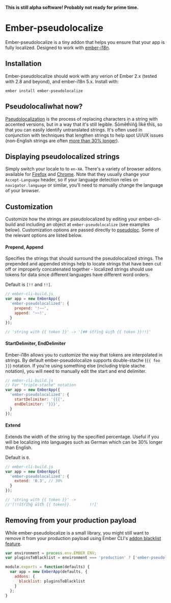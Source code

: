 **This is still alpha software! Probably not ready for prime time.**

# Ember-pseudolocalize

Ember-pseudolocalize is a tiny addon that helps you ensure that your app is fully localized. Designed to work with [ember-i18n](https://github.com/jamesarosen/ember-i18n).

## Installation

Ember-pseudolocalize should work with any verion of Ember 2.x (tested with 2.8 and beyond), and ember-i18n 5.x. Install with:

    ember install ember-pseudolocalize
    
## Pseudolocaliwhat now?

[Pseudolocalization](https://en.wikipedia.org/wiki/Pseudolocalization) is the process of replacing characters in a string with accented versions, but in a way that it's still legible. Śōmȇŧĥĩňĝ ĺĩƙȇ ŧĥĩś, so that you can easily identify untranslated strings. It's often used in conjunction with techniques that lengthen strings to help spot UI/UX issues (non-English strings are often [more than 30% longer](https://www.w3.org/International/articles/article-text-size)).

## Displaying pseudolocalized strings

Simply switch your locale to to `en-XA`. There's a variety of browser addons available for [Firefox](https://addons.mozilla.org/en-US/firefox/addon/quick-accept-language-switc/) and [Chrome](https://chrome.google.com/webstore/detail/quick-language-switcher/pmjbhfmaphnpbehdanbjphdcniaelfie). Note that they usually change your `Accept-Language` header, so if your language detection relies on `navigator.language` or similar, you'll need to manually change the language of your browser.

## Customization

Customize how the strings are pseudolocalized by editing your ember-cli-build and including an object at `ember-pseudolocalize` (see examples below). Customization options are passed directly to [pseudoloc](https://github.com/bunkat/pseudoloc). Some of the relevant options are listed below.


#### Prepend, Append

Specifies the strings that should surround the pseudolocalized strings. The prepended and appended strings help to locate strings that have been cut off or improperly concatenated together - localized strings should use tokens for data since different languages have different word orders. 

Default is `[!!` and `!!]`.

```javascript
// ember-cli-build.js
var app = new EmberApp({
  'ember-pseudolocalized': {
    prepend: '!~~',
    append: '~~!',
  }
});

// 'string with {{ token }}' -> '[## śťřīņğ ŵıţħ {{ token }}!!]'
```


#### StartDelimiter, EndDelimiter

Ember-i18n allows you to customize the way that tokens are interpolated in strings. By default ember-pseudolocalize supports double-stache (`{{ foo }}`) notation. If you're using something else (including triple stache notation), you will need to manually edit the start and end delimiter.

```javascript
// ember-cli-build.js
// For "triple-stache" notation
var app = new EmberApp({
  'ember-pseudolocalized': {
    startDelimiter: '{{{',
    endDelimiter: '}}}',
  }
});
```

#### Extend

Extends the width of the string by the specified percentage. Useful if you will be localizing into languages such as German which can be 30% longer than English.

Default is `0`.

```javascript
// ember-cli-build.js
var app = new EmberApp({
  'ember-pseudolocalized': {
    extend: '0.3', // 30%
  }
});

// 'string with {{ token }}' ->
//'[!!ŝťŕĩŉğ ŵĩťħ {{ token}}.        !!]'
```

## Removing from your production payload

While ember-pseudolocalize is a small library, you might still want to remove it from your production payload using Ember CLI's [addon blacklist feature](https://ember-cli.com/user-guide/#whitelisting-and-blacklisting-assets).

```javascript
var environment = process.env.EMBER_ENV;
var pluginsToBlacklist = environment === 'production' ? ['ember-pseudolocalize'] : [];

module.exports = function(defaults) {
  var app = new EmberApp(defaults, {
    addons: {
      blacklist: pluginsToBlacklist
    }
  };
}
```
